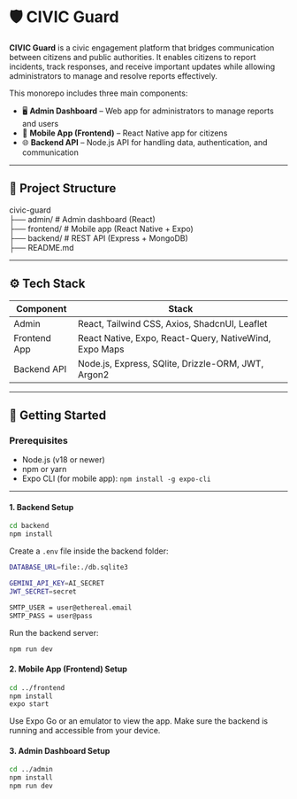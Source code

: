 # 🛡️ CIVIC Guard

**CIVIC Guard** is a civic engagement platform that bridges communication between citizens and public authorities. It enables citizens to report incidents, track responses, and receive important updates while allowing administrators to manage and resolve reports effectively.

This monorepo includes three main components:

- 🖥️ **Admin Dashboard** – Web app for administrators to manage reports and users
- 📱 **Mobile App (Frontend)** – React Native app for citizens
- 🌐 **Backend API** – Node.js API for handling data, authentication, and communication

---

## 📁 Project Structure

civic-guard\
├── admin/ # Admin dashboard (React)\
├── frontend/ # Mobile app (React Native + Expo)\
├── backend/ # REST API (Express + MongoDB)\
├── README.md

---

## ⚙️ Tech Stack

| Component    | Stack                                                  |
| ------------ | ------------------------------------------------------ |
| Admin        | React, Tailwind CSS, Axios, ShadcnUI, Leaflet          |
| Frontend App | React Native, Expo, React-Query, NativeWind, Expo Maps |
| Backend API  | Node.js, Express, SQlite, Drizzle-ORM, JWT, Argon2     |

---

## 🚀 Getting Started

### Prerequisites

- Node.js (v18 or newer)
- npm or yarn
- Expo CLI (for mobile app): `npm install -g expo-cli`

---

#### 1. Backend Setup

```bash
cd backend
npm install
```

Create a `.env` file inside the backend folder:

```bash
DATABASE_URL=file:./db.sqlite3

GEMINI_API_KEY=AI_SECRET
JWT_SECRET=secret

SMTP_USER = user@ethereal.email
SMTP_PASS = user@pass
```

Run the backend server:

```bash
npm run dev
```

#### 2. Mobile App (Frontend) Setup

```bash
cd ../frontend
npm install
expo start
```

Use Expo Go or an emulator to view the app. Make sure the backend is running and accessible from your device.

#### 3. Admin Dashboard Setup

```bash
cd ../admin
npm install
npm run dev
```
